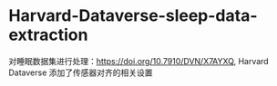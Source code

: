 # Harvard-Dataverse-sleep-data-extraction
对睡眠数据集进行处理：https://doi.org/10.7910/DVN/X7AYXQ, Harvard Dataverse
添加了传感器对齐的相关设置
 

